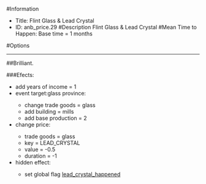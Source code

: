 #Information
 - Title: Flint Glass & Lead Crystal
 - ID: anb_price.29
#Description
Flint Glass & Lead Crystal
#Mean Time to Happen:
Base time = 1 months

#Options

___
##Brilliant.

###Efects:<ul><li>add years of income = 1</li><li>event target:glass province:</li><ul><li>change trade goods = glass</li><li>add building = mills</li><li>add base production = 2</li></ul><li>change price:</li><ul><li>trade goods = glass</li><li>key = LEAD_CRYSTAL</li><li>value = -0.5</li><li>duration = -1</li></ul><li>hidden effect:</li><ul><li>set global flag [lead_crystal_happened](../flags/lead_crystal_happened.md)</li></ul></ul>
